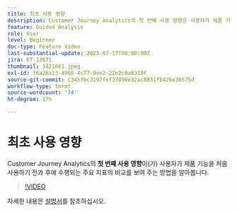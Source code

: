 ```yaml
---
title: 최초 사용 영향
description: Customer Journey Analytics의 첫 번째 사용 영향은 사용자가 제품 기능을 처음 사용하기 전과 후에 수행되는 주요 지표의 비교를 보여 주는 방법에 대해 알아봅니다.
feature: Guided Analysis
role: User
level: Beginner
doc-type: Feature Video
last-substantial-update: 2023-07-17T00:00:00Z
jira: KT-13671
thumbnail: 3421661.jpeg
exl-id: f6a26a13-4968-4c77-9ee2-22e2c0a8319f
source-git-commit: c3457bc3197fef37890e32ac8831fb426e3b575d
workflow-type: tm+mt
source-wordcount: '74'
ht-degree: 17%

---
```


# 최초 사용 영향

Customer Journey Analytics의 **첫 번째 사용 영향**&#x200B;이(가) 사용자가 제품 기능을 처음 사용하기 전과 후에 수행되는 주요 지표의 비교를 보여 주는 방법을 알아봅니다.

>[!VIDEO](https://video.tv.adobe.com/v/3423499/?learn=on&captions=kor)

자세한 내용은 [설명서](https://experienceleague.adobe.com/docs/analytics-platform/using/guided-analysis/impact/first-use.html?lang=ko)를 참조하십시오.
